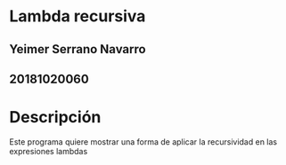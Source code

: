 # Lambda recursiva
## Yeimer Serrano Navarro 
## 20181020060
# Descripción

Este programa quiere mostrar una forma de aplicar la recursividad en las expresiones lambdas
